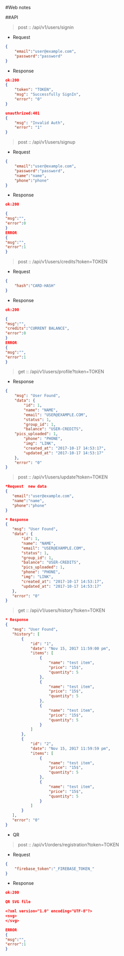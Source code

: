#Web notes

##API
>post :: /api/v1/users/signin

* Request
```json
{
	"email":"user@example.com",
	"password":"password"
}
```
* Response
```json 
ok:200
{
    "token": "TOKEN",
    "msg": "Successfully SignIn",
    "error": "0"
}

unauthrized:401
{
    "msg": "Invalid Auth",
    "error": "1"
}
```
>post :: /api/v1/users/signup
* Request
```json
{
	"email":"user@example.com",
	"password":"password",
	"name":"name",
	"phone":"phone"
}
```
* Response 
```json
ok:200

{
"msg":"",
"error":0 
}
ERROR
{
"msg":"",
"error":1 
}

```
>post :: /api/v1/users/credits?token=TOKEN
* Request
```json
{
	"hash":"CARD-HASH"
}
```
* Response 
```json
ok:200

{
"msg":"",
"credits":"CURRENT BALANCE",
"error":0 
}
ERROR
{
"msg":"",
"error":1 
}

```
>get :: /api/v1/users/profile?token=TOKEN
* Response
```json
{
    "msg": "User Found",
    "data": {
        "id": 1,
        "name": "NAME",
        "email": "USER@EXAMPLE.COM",
        "status": 1,
        "group_id": 1,
        "balance": "USER-CREDITS",
	"pics_uploaded": 1,
        "phone": "PHONE",
        "img": "LINK",
        "created_at": "2017-10-17 14:53:17",
        "updated_at": "2017-10-17 14:53:17"
    },
    "error": "0"
}
```
 >post :: /api/v1/users/update?token=TOKEN
 ```json
 *Request  new data
 {
 	"email":"user@example.com",
 	"name":"name",
 	"phone":"phone"
 }

* Response 
{
    "msg": "User Found",
    "data": {
        "id": 1,
        "name": "NAME",
        "email": "USER@EXAMPLE.COM",
        "status": 1,
        "group_id": 1,
        "balance": "USER-CREDITS",
	    "pics_uploaded": 1,
        "phone": "PHONE",
        "img": "LINK",
        "created_at": "2017-10-17 14:53:17",
        "updated_at": "2017-10-17 14:53:17"
    },
    "error": "0"
}
```

>get :: /api/v1/users/history?token=TOKEN
 ```json
* Response 
{
    "msg": "User Found",
    "history": [
        {
            "id": "1",
            "date": "Nov 15, 2017 11:59:00 pm",
            "items": [
                {
                    "name": "test item",
                    "price": "15$",
                    "quantity": 5
                },
                {
                    "name": "test item",
                    "price": "15$",
                    "quantity": 5
                },
                {
                    "name": "test item",
                    "price": "15$",
                    "quantity": 5
                }
            ]
        },
        {
            "id": "2",
            "date": "Nov 15, 2017 11:59:59 pm",
            "items": [
                {
                    "name": "test item",
                    "price": "15$",
                    "quantity": 5
                },
                {
                    "name": "test item",
                    "price": "15$",
                    "quantity": 5
                }
            ]
        }
    ],
    "error": "0"
}
```
* QR
>post :: /api/v1/orders/registration?token=TOKEN
* Request
```json
{
	"firebase_token":"_FIREBASE_TOKEN_"
}
```
* Response 
```json
ok:200

QR SVG file

<?xml version="1.0" encoding="UTF-8"?>
<svg>
</svg>

ERROR
{
"msg":"",
"error":1 
}

```
